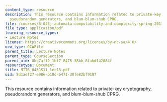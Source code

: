 ```yaml
---
content_type: resource
description: This resource contains information related to private-key cryptography,
  pseudorandom generators, and blum-blum-shub CPRG.
file: /courses/6-045j-automata-computability-and-complexity-spring-2011/8d1aef27e98eb18db47130fe82bf9187_MIT6_045JS11_lec13.pdf
file_type: application/pdf
learning_resource_types:
- Lecture Notes
license: https://creativecommons.org/licenses/by-nc-sa/4.0/
ocw_type: OCWFile
parent_title: Lecture Notes
parent_type: CourseSection
parent_uid: 0bc7aff2-1bf7-8475-38bb-8fabd142084f
resourcetype: Document
title: MIT6_045JS11_lec13.pdf
uid: 8d1aef27-e98e-b18d-b471-30fe82bf9187
---
```

This resource contains information related to private-key cryptography, pseudorandom generators, and blum-blum-shub CPRG.